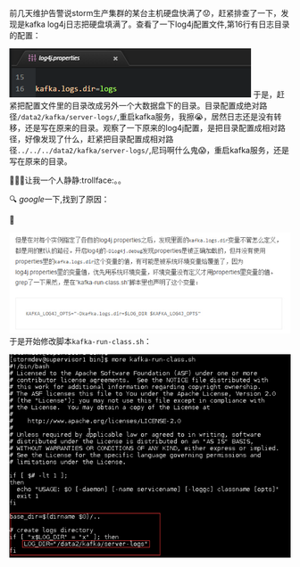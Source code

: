前几天维护告警说storm生产集群的某台主机硬盘快满了:worried:，赶紧排查了一下，发现是kafka log4j日志把硬盘填满了。查看了一下log4j配置文件,第16行有日志目录的配置：

![pic](img/log4j.png)
于是，赶紧把配置文件里的目录改成另外一个大数据盘下的目录。目录配置成绝对路径`/data2/kafka/server-logs/`,重启kafka服务，我擦:sob:，居然日志还是没有转移，还是写在原来的目录。观察了一下原来的log4j配置，是把目录配置成相对路径，好像发现了什么，赶紧把目录配置成相对路径`../../../data2/kafka/server-logs/`,尼玛啊什么鬼:scream:，重启kafka服务，还是写在原来的目录。

:smoking::smoking::smoking:让我一个人静静:trollface:。。

:mag: *google*一下,找到了原因：

:speech_balloon:

![pic](img/key_answer.png)
于是开始修改脚本`kafka-run-class.sh`：

![pic](img/kafka_run.png)
